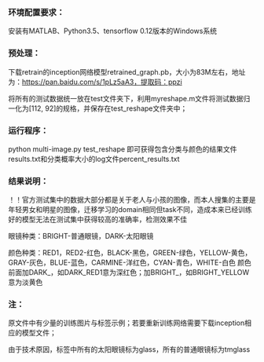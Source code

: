 ﻿### 环境配置要求：
安装有MATLAB、Python3.5、tensorflow 0.12版本的Windows系统

### 预处理：
下载retrain的inception网络模型retrained_graph.pb，大小为83M左右，地址为：https://pan.baidu.com/s/1pLz5aA3，提取码：ppzi

将所有的测试数据统一放在test文件夹下，利用myreshape.m文件将测试数据归一化为[112, 92]的规格，并保存在test_reshape文件夹中；

### 运行程序： 
python multi-image.py test_reshape 
即可获得包含分类与颜色的结果文件results.txt和分类概率大小的log文件percent_results.txt

### 结果说明：
！！官方测试集中的数据大部分都是关于老人与小孩的图像，而本人搜集的主要是年轻男女和明星的图像，迁移学习的domain相同但task不同，造成本来已经训练好的模型无法在测试集中获得较高的准确率，检测效果不佳

眼镜种类：BRIGHT-普通眼镜，DARK-太阳眼镜

颜色种类：RED1，RED2-红色，BLACK-黑色，GREEN-绿色，YELLOW-黄色，GRAY-灰色，BLUE-蓝色，CARMINE-洋红色，CYAN-青色，WHITE-白色
颜色前面加DARK_，如DARK_RED1意为深红色；加BRIGHT_，如BRIGHT_YELLOW意为淡黄色

### 注：
原文件中有少量的训练图片与标签示例；若要重新训练网络需要下载inception相应的模型文件；

由于技术原因，标签中所有的太阳眼镜标为glass，所有的普通眼镜标为tmglass